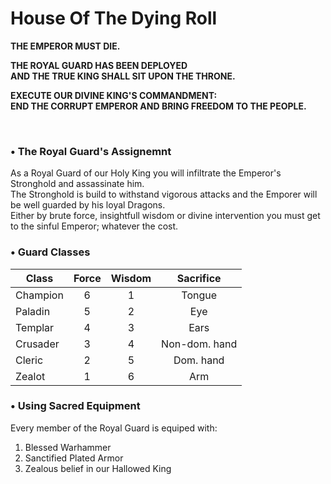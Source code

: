 # House Of The Dying Roll
  
**THE EMPEROR MUST DIE.**  
  
**THE ROYAL GUARD HAS BEEN DEPLOYED**  
**AND THE TRUE KING SHALL SIT UPON THE THRONE.**  
  
**EXECUTE OUR DIVINE KING'S COMMANDMENT:**  
**END THE CORRUPT EMPEROR AND BRING FREEDOM TO THE PEOPLE.**  

<br/>

### • The Royal Guard's Assignemnt
  
As a Royal Guard of our Holy King you will infiltrate the Emperor's Stronghold and assassinate him.  
The Stronghold is build to withstand vigorous attacks and the Emporer will be well guarded by his loyal Dragons.  
Either by brute force, insightfull wisdom or divine intervention you must get to the sinful Emperor; whatever the cost.  

### • Guard Classes

Class    | Force | Wisdom | Sacrifice
-------- | :---: | :----: | :-------:
Champion |   6   |    1   | Tongue
Paladin  |   5   |    2   | Eye
Templar  |   4   |    3   | Ears
Crusader |   3   |    4   | Non-dom. hand
Cleric   |   2   |    5   | Dom. hand
Zealot   |   1   |    6   | Arm
  
### • Using Sacred Equipment  
  
Every member of the Royal Guard is equiped with:  
1. Blessed Warhammer
2. Sanctified Plated Armor
3. Zealous belief in our Hallowed King
  
